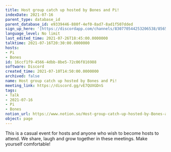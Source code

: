 ```yaml
---
title: Host group catch up hosted by Bones and Pi!
indexDate: 2021-07-16
parent_type: database_id
parent_database_id: e9339446-880f-4ef0-8ad7-8ad1f507dded
sign_up_here: '[https://discordapp.com/channels/830770544253206538/856580095464046620/863309109738078228](https://discordapp.com/channels/830770544253206538/856580095464046620/863309109738078228)'
language_level: No limit
last_edited_time: 2021-07-26T18:45:00.0000000
talktime: 2021-07-16T20:30:00.0000000
hosts:
- Pi
- Bones
id: 16ccf1f9-4566-4dbb-8be5-72c06f816988
software: Discord
created_time: 2021-07-10T14:50:00.0000000
archived: false
name: Host group catch up hosted by Bones and Pi!
meeting_link: https://discord.gg/vE7QUXGDnS
tags:
- Talk
- 2021-07-16
- Pi
- Bones
notion_url: https://www.notion.so/Host-group-catch-up-hosted-by-Bones-and-Pi-16ccf1f945664dbb8be572c06f816988
object: page
---
```


This is a casual event for hosts and anyone who wish to become hosts to attend.  We share, laugh and grow together in these meetings.  Make yourself comfortable!






